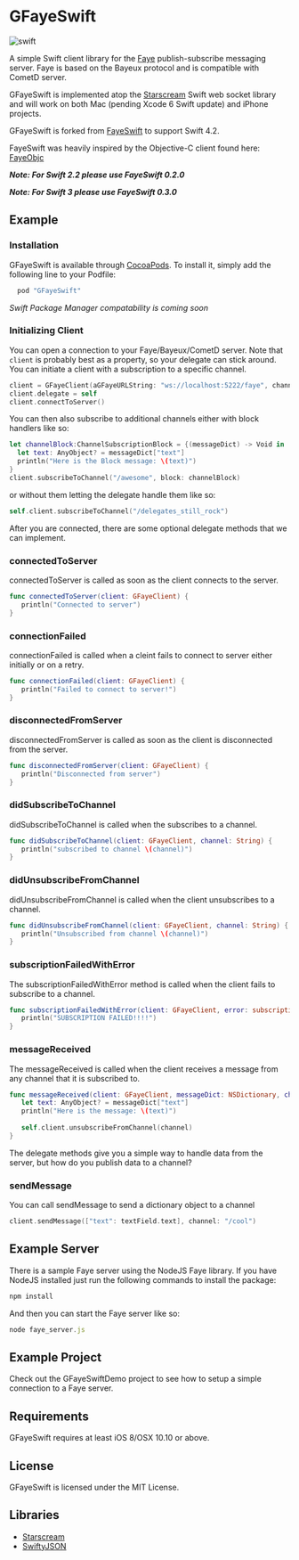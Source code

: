 # GFayeSwift

![swift](https://raw.githubusercontent.com/ckpwong/GFayeSwift/master/swift-logo.png)


A simple Swift client library for the [Faye](http://faye.jcoglan.com/) publish-subscribe messaging server. Faye is based on the Bayeux protocol and is compatible with CometD server.

GFayeSwift is implemented atop the [Starscream](https://github.com/daltoniam/starscream) Swift web socket library and will work on both Mac (pending Xcode 6 Swift update) and iPhone projects.

GFayeSwift is forked from [FayeSwift](https://github.com/hamin/FayeSwift) to support Swift 4.2.

FayeSwift  was heavily inspired by the Objective-C client found here: [FayeObjc](https://github.com/pcrawfor/FayeObjC)

___**Note**: For Swift 2.2 please use FayeSwift 0.2.0___

___**Note**: For Swift 3 please use FayeSwift 0.3.0___

## Example

### Installation

GFayeSwift is available through [CocoaPods](http://cocoapods.org). To install it, simply add the following line to your Podfile:     

```ruby
  pod "GFayeSwift"
```

_Swift Package Manager compatability is coming soon_

### Initializing Client

You can open a connection to your Faye/Bayeux/CometD server. Note that `client` is probably best as a property, so your delegate can stick around. You can initiate a client with a subscription to a specific channel.

```swift
client = GFayeClient(aGFayeURLString: "ws://localhost:5222/faye", channel: "/cool")
client.delegate = self
client.connectToServer()
```

You can then also subscribe to additional channels either with block handlers like so:

```swift
let channelBlock:ChannelSubscriptionBlock = {(messageDict) -> Void in
  let text: AnyObject? = messageDict["text"]
  println("Here is the Block message: \(text)")
}
client.subscribeToChannel("/awesome", block: channelBlock)
```

or without them letting the delegate handle them like so:

```swift
self.client.subscribeToChannel("/delegates_still_rock")
```

After you are connected, there are some optional delegate methods that we can implement.

### connectedToServer

connectedToServer is called as soon as the client connects to the server.

```swift
func connectedToServer(client: GFayeClient) {
   println("Connected to server")
}
```

### connectionFailed

connectionFailed is called when a cleint fails to connect to server either initially or on a retry.

```swift
func connectionFailed(client: GFayeClient) {
   println("Failed to connect to server!")
}
```

### disconnectedFromServer

disconnectedFromServer is called as soon as the client is disconnected from the server.

```swift
func disconnectedFromServer(client: GFayeClient) {
   println("Disconnected from server")
}
```

### didSubscribeToChannel

didSubscribeToChannel is called when the subscribes to a channel.

```swift
func didSubscribeToChannel(client: GFayeClient, channel: String) {
   println("subscribed to channel \(channel)")
}
```

### didUnsubscribeFromChannel

didUnsubscribeFromChannel is called when the client unsubscribes to a channel.

```swift
func didUnsubscribeFromChannel(client: GFayeClient, channel: String) {
   println("Unsubscribed from channel \(channel)")
}
```

### subscriptionFailedWithError

The subscriptionFailedWithError method is called when the client fails to subscribe to a channel.

```swift
func subscriptionFailedWithError(client: GFayeClient, error: subscriptionError) {
   println("SUBSCRIPTION FAILED!!!!")
}
```

### messageReceived

The messageReceived is called when the client receives a message from any channel that it is subscribed to.	

```swift
func messageReceived(client: GFayeClient, messageDict: NSDictionary, channel: String) {
   let text: AnyObject? = messageDict["text"]
   println("Here is the message: \(text)")
   
   self.client.unsubscribeFromChannel(channel)
}
```

The delegate methods give you a simple way to handle data from the server, but how do you publish data to a channel?


### sendMessage

You can call sendMessage to send a dictionary object to a channel

```swift
client.sendMessage(["text": textField.text], channel: "/cool")
```

## Example Server

There is a sample Faye server using the NodeJS Faye library. If you have NodeJS installed just run the following commands to install the package:

```javascript
npm install
```

And then you can start the Faye server like so:

```javascript
node faye_server.js
```
## Example Project

Check out the GFayeSwiftDemo project to see how to setup a simple connection to a Faye server.

## Requirements

GFayeSwift requires at least iOS 8/OSX 10.10 or above.

## License

GFayeSwift is licensed under the MIT License.

## Libraries

* [Starscream](https://github.com/daltoniam/Starscream)
* [SwiftyJSON](https://github.com/SwiftyJSON/SwiftyJSON)

